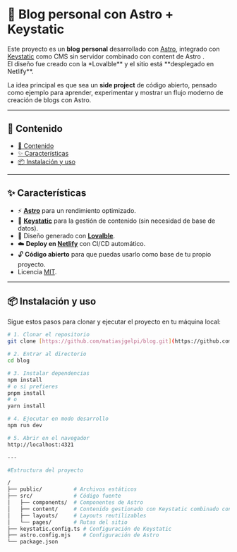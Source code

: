 # 🚀 Blog personal con Astro + Keystatic

Este proyecto es un **blog personal** desarrollado con [Astro](https://astro.build), integrado con [Keystatic](https://keystatic.com) como CMS sin servidor combinado con content de Astro .  
El diseño fue creado con la \*Lovalble** y el sitio está **desplegado en Netlify\*\*.

La idea principal es que sea un **side project** de código abierto, pensado como ejemplo para aprender, experimentar y mostrar un flujo moderno de creación de blogs con Astro.

---

## 📝 Contenido

- [📝 Contenido](#-contenido)
- [✨ Características](#-características)
- [📦 Instalación y uso](#-instalación-y-uso)

---

## ✨ Características

- ⚡ [**Astro**](https://astro.build/) para un rendimiento optimizado.
- 📝 [**Keystatic**](https://keystatic.com/) para la gestión de contenido (sin necesidad de base de datos).
- 🎨 Diseño generado con [**Lovalble**](https://lovable.dev/).
- ☁️ **Deploy en [Netlify](https://netlify.com/)** con CI/CD automático.
- 🔓 **Código abierto** para que puedas usarlo como base de tu propio proyecto.
- Licencia [MIT](https://github.com/matiasjgelpi/blog/blob/main/LICENSE).

---

## 📦 Instalación y uso

Sigue estos pasos para clonar y ejecutar el proyecto en tu máquina local:

```bash
# 1. Clonar el repositorio
git clone [https://github.com/matiasjgelpi/blog.git](https://github.com/matiasjgelpi/blog.git)

# 2. Entrar al directorio
cd blog

# 3. Instalar dependencias
npm install
# o si prefieres
pnpm install
# o
yarn install

# 4. Ejecutar en modo desarrollo
npm run dev

# 5. Abrir en el navegador
http://localhost:4321

---

#Estructura del proyecto

/
├── public/          # Archivos estáticos
├── src/             # Código fuente
│   ├── components/  # Componentes de Astro
│   ├── content/     # Contenido gestionado con Keystatic combinado con content api de astro
│   ├── layouts/     # Layouts reutilizables
│   └── pages/       # Rutas del sitio
├── keystatic.config.ts # Configuración de Keystatic
├── astro.config.mjs    # Configuración de Astro
└── package.json

```
